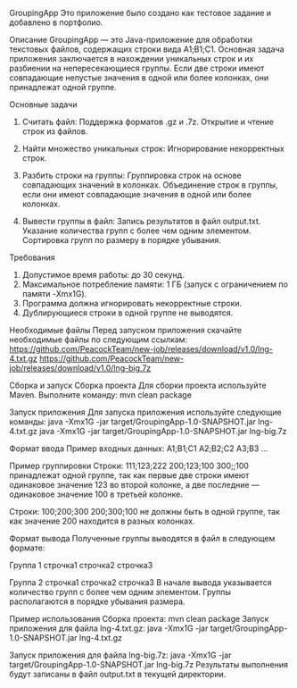 GroupingApp
Это приложение было создано как тестовое задание и добавлено в портфолио.

Описание
GroupingApp — это Java-приложение для обработки текстовых файлов, содержащих строки вида A1;B1;C1. 
Основная задача приложения заключается в нахождении уникальных строк и их разбиении на непересекающиеся группы. 
Если две строки имеют совпадающие непустые значения в одной или более колонках, они принадлежат одной группе.

Основные задачи
1) Считать файл:
Поддержка форматов .gz и .7z.
Открытие и чтение строк из файлов.

2) Найти множество уникальных строк:
Игнорирование некорректных строк.

3) Разбить строки на группы:
Группировка строк на основе совпадающих значений в колонках.
Объединение строк в группы, если они имеют совпадающие значения в одной или более колонках.

4) Вывести группы в файл:
Запись результатов в файл output.txt.
Указание количества групп с более чем одним элементом.
Сортировка групп по размеру в порядке убывания.

Требования
1) Допустимое время работы: до 30 секунд.
2) Максимальное потребление памяти: 1 ГБ (запуск с ограничением по памяти -Xmx1G).
3) Программа должна игнорировать некорректные строки.
4) Дублирующиеся строки в одной группе не выводятся.

Необходимые файлы
Перед запуском приложения скачайте необходимые файлы по следующим ссылкам:
https://github.com/PeacockTeam/new-job/releases/download/v1.0/lng-4.txt.gz
https://github.com/PeacockTeam/new-job/releases/download/v1.0/lng-big.7z

Сборка и запуск
Сборка проекта
Для сборки проекта используйте Maven. Выполните команду:
mvn clean package

Запуск приложения
Для запуска приложения используйте следующие команды:
java -Xmx1G -jar target/GroupingApp-1.0-SNAPSHOT.jar lng-4.txt.gz
java -Xmx1G -jar target/GroupingApp-1.0-SNAPSHOT.jar lng-big.7z

Формат ввода
Пример входных данных:
A1;B1;C1
A2;B2;C2
A3;B3
...

Пример группировки
Строки:
111;123;222
200;123;100
300;;100
принадлежат одной группе, так как первые две строки имеют одинаковое значение 123 во второй колонке,
а две последние — одинаковое значение 100 в третьей колонке.

Строки:
100;200;300
200;300;100
не должны быть в одной группе, так как значение 200 находится в разных колонках.

Формат вывода
Полученные группы выводятся в файл в следующем формате:

Группа 1
строчка1
строчка2
строчка3

Группа 2
строчка1
строчка2
строчка3
В начале вывода указывается количество групп с более чем одним элементом. Группы располагаются в порядке убывания размера.

Пример использования
Сборка проекта:
mvn clean package
Запуск приложения для файла lng-4.txt.gz:
java -Xmx1G -jar target/GroupingApp-1.0-SNAPSHOT.jar lng-4.txt.gz

Запуск приложения для файла lng-big.7z:
java -Xmx1G -jar target/GroupingApp-1.0-SNAPSHOT.jar lng-big.7z
Результаты выполнения будут записаны в файл output.txt в текущей директории.
